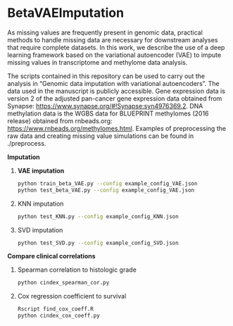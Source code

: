 # BetaVAEImputation

As missing values are frequently present in genomic data, practical methods to handle missing data are necessary for downstream analyses that require complete datasets. In this work, we describe the use of a deep learning framework based on the variational autoencoder (VAE) to impute missing values in transcriptome and methylome data analysis.

The scripts contained in this repository can be used to carry out the analysis in “Genomic data imputation with variational autoencoders”. The data used in the manuscript is publicly accessible. Gene expression data is version 2 of the adjusted pan-cancer gene expression data obtained from Synapse: https://www.synapse.org/#!Synapse:syn4976369.2. DNA methylation data is the WGBS data for BLUEPRINT methylomes (2016 release) obtained from rnbeads.org: https://www.rnbeads.org/methylomes.html. Examples of preprocessing the raw data and creating missing value simulations can be found in ./preprocess.

**Imputation**

1. **VAE imputation**  
   ```bash
   python train_beta_VAE.py --config example_config_VAE.json
   python test_beta_VAE.py --config example_config_VAE.json
   ``` 
2. KNN imputation  
   ```bash
   python test_KNN.py --config example_config_KNN.json
   ```
3. SVD imputation
   ```bash
   python test_SVD.py --config example_config_SVD.json
   ```

**Compare clinical correlations**

1. Spearman correlation to histologic grade  
   ```bash
   python cindex_spearman_cor.py
   ```
   
2. Cox regression coefficient to survival
   ```bash
   Rscript find_cox_coeff.R  
   python cindex_cox_coeff.py
   ```
